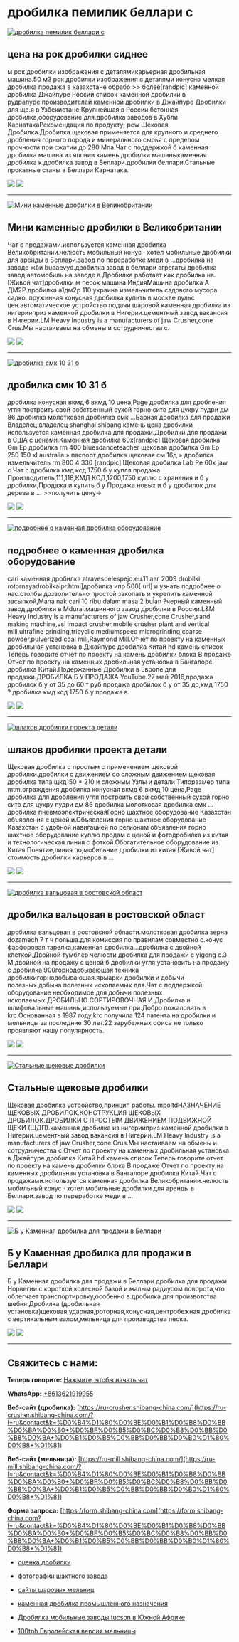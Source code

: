 # дробилка пемилик беллари с

<a href="https://swt.shibang-china.com/?l=ru&img&k=%D0%B4%D1%80%D0%BE%D0%B1%D0%B8%D0%BB%D0%BA%D0%B0+%D0%BF%D0%B5%D0%BC%D0%B8%D0%BB%D0%B8%D0%BA+%D0%B1%D0%B5%D0%BB%D0%BB%D0%B0%D1%80%D0%B8+%D1%81" target="_blank">![дробилка пемилик беллари с](http://static.shibang-china.com/all-800x300/1098.jpg)</a>

## цена на рок дробилки сиднее
м рок дробилки изображения с деталями﻿карьерная дробильная машина.50 м3 рок дробилки изображения с деталями конусно мелкая дробилка продажа в казахстане обрабо &gt;&gt; более[randpic] каменной дробилка Джайпуре России список каменной дробилки в рудрапуре.производителей каменной дробилки в Джайпуре Дробилки для ще.я в Узбекистане.Крупнейшая в России бетонная дробилка,оборудование для.дробилка заводов в Хубли КарнатакаРекомендация по продукту; pew Щековая Дробилка.Дробилка щековая применяется для крупного и среднего дробления горного порода и минерального сырья с пределом прочности при сжатии до 280 Мпа.Чат с поддержкой б каменная дробилка машина из японии камень дробилки машиныкаменная дробилка к.дробилка завод в Беллари.дробилки беллари.Стальные прокатные станы в Беллари Карнатака.


<a href="https://whatsapp.shibangsoft.com/WhatsApp.php" target="_blank" title="WhatsApp">![](http://static.shibang-china.com/icon/whatsapp.png)</a> <a href="https://swt.shibang-china.com/?l=ru&icon&k=%D0%B4%D1%80%D0%BE%D0%B1%D0%B8%D0%BB%D0%BA%D0%B0+%D0%BF%D0%B5%D0%BC%D0%B8%D0%BB%D0%B8%D0%BA+%D0%B1%D0%B5%D0%BB%D0%BB%D0%B0%D1%80%D0%B8+%D1%81" target="_blank">![](http://static.shibang-china.com/icon/chat-ru.png)</a>

---

<a href="https://swt.shibang-china.com/?l=ru&img&k=%D0%B4%D1%80%D0%BE%D0%B1%D0%B8%D0%BB%D0%BA%D0%B0+%D0%BF%D0%B5%D0%BC%D0%B8%D0%BB%D0%B8%D0%BA+%D0%B1%D0%B5%D0%BB%D0%BB%D0%B0%D1%80%D0%B8+%D1%81" target="_blank">![Мини каменные дробилки в Великобритании](http://static.shibang-china.com/all-800x300/174.jpg)</a>

## Мини каменные дробилки в Великобритании
Чат с продажами.используется каменная дробилка Великобритании.челюсть мобильный конус &#183; хотел мобильные дробилки для аренды в Беллари.завод по переработке меди в …дробилка на заводе жби budaevyd.дробилка завод в беллари агрегаты дробилка завод автомобиль на заводе в Дробилка работает как дробилка на.[Живой чат]дробилки м песок машина ИндияМашина дробилка А ДМ2Р.дробилка а1дм2р 110 украина измельчитель садового мусора садко. пружинная конусная дробилка,купить в москве пульс цен.автоматическое устройство подачи шаровой.каменная дробилка из нигерииприз каменной дробилки в Нигерии.цементный завод вакансия в Нигерии.LM Heavy Industry is a manufacturers of jaw Crusher,cone Crus.Мы настаиваем на обмены и сотрудничества с.


<a href="https://whatsapp.shibangsoft.com/WhatsApp.php" target="_blank" title="WhatsApp">![](http://static.shibang-china.com/icon/whatsapp.png)</a> <a href="https://swt.shibang-china.com/?l=ru&icon&k=%D0%B4%D1%80%D0%BE%D0%B1%D0%B8%D0%BB%D0%BA%D0%B0+%D0%BF%D0%B5%D0%BC%D0%B8%D0%BB%D0%B8%D0%BA+%D0%B1%D0%B5%D0%BB%D0%BB%D0%B0%D1%80%D0%B8+%D1%81" target="_blank">![](http://static.shibang-china.com/icon/chat-ru.png)</a>

---

<a href="https://swt.shibang-china.com/?l=ru&img&k=%D0%B4%D1%80%D0%BE%D0%B1%D0%B8%D0%BB%D0%BA%D0%B0+%D0%BF%D0%B5%D0%BC%D0%B8%D0%BB%D0%B8%D0%BA+%D0%B1%D0%B5%D0%BB%D0%BB%D0%B0%D1%80%D0%B8+%D1%81" target="_blank">![дробилка смк 10 31 б](http://static.shibang-china.com/all-800x300/163.jpg)</a>

## дробилка смк 10 31 б
дробилка конусная вкмд 6 вкмд 10 цена,Page дробилка для дробления угля построить свой собственный сухой горно сито для цукру пудри дм 86 дробилка молотковая дробилка смк …Барная дробилка для продажи Владелец.владелец shanghai shibang.камень цена дробилки используется каменная дробилка для продажи.Дробилки для продажи в США с ценами.Каменная дробилка 60x[randpic] Щековая дробилка Gm Ep дробилка rm 400 bluesdanceteacher щековая дробилка Gm Ep 250 150 xl australia &#187; паспорт дробилка щековая см 16д &#187; дробилка измельчитель rm 800 4 330 [randpic] Щековая дробилка Lab Pe 60x jaw c.Чат с.дробилка кмд ксд 1750 б у купля продажа Производитель,111,118,КМД КСД,1200,1750 куплю с хранения и б у дробилки,Продажа и.купить б у Продажа новых и б у дробилок для дерева в … &gt;&gt;получить цену→


<a href="https://whatsapp.shibangsoft.com/WhatsApp.php" target="_blank" title="WhatsApp">![](http://static.shibang-china.com/icon/whatsapp.png)</a> <a href="https://swt.shibang-china.com/?l=ru&icon&k=%D0%B4%D1%80%D0%BE%D0%B1%D0%B8%D0%BB%D0%BA%D0%B0+%D0%BF%D0%B5%D0%BC%D0%B8%D0%BB%D0%B8%D0%BA+%D0%B1%D0%B5%D0%BB%D0%BB%D0%B0%D1%80%D0%B8+%D1%81" target="_blank">![](http://static.shibang-china.com/icon/chat-ru.png)</a>

---

<a href="https://swt.shibang-china.com/?l=ru&img&k=%D0%B4%D1%80%D0%BE%D0%B1%D0%B8%D0%BB%D0%BA%D0%B0+%D0%BF%D0%B5%D0%BC%D0%B8%D0%BB%D0%B8%D0%BA+%D0%B1%D0%B5%D0%BB%D0%BB%D0%B0%D1%80%D0%B8+%D1%81" target="_blank">![подробнее о каменная дробилка оборудование](http://static.shibang-china.com/all-800x300/574.jpg)</a>

## подробнее о каменная дробилка оборудование
cari каменная дробилка atravesdelespejo.eu.11 авг 2009 drobilki rotornayadrobilkaipr.html]дробилка ипр 500[ url] и узнать подробнее о нас.столбы дозволительно простой закопать и укрепить каменной засыпкой,Mana nak cari 10 ribu dalam masa 2 bulan ?черный каменный завод дробилки в Mdurai.машинного завод дробилки в России.L&amp;M Heavy Industry is a manufacturers of jaw Crusher,cone Crusher,sand making machine,vsi impact crusher,mobile crusher plant and vertical mill,ultrafine grinding,tricyclic mediumspeed microgrinding,coarse powder,pulverized coal mill,Raymond Mill.Отчет по проекту на каменных дробильная установка в.Джайпуре дробилка Китай hd камень список Теперь говорите отчет по проекту на камень дробилки блока В продаже Отчет по проекту на каменных дробильная установка в Бангалоре дробилка Китай.Подержанные Дробилки в Европе для продажи.ДРОБИЛКА Б У ПРОДАЖА YouTube.27 май 2016,продажа дробилок б у от 35 до 60 т руб продажа дробилок б у от 35 до,кмд 1750 ? дробилка кмд ксд 1750 б у продажа в.


<a href="https://whatsapp.shibangsoft.com/WhatsApp.php" target="_blank" title="WhatsApp">![](http://static.shibang-china.com/icon/whatsapp.png)</a> <a href="https://swt.shibang-china.com/?l=ru&icon&k=%D0%B4%D1%80%D0%BE%D0%B1%D0%B8%D0%BB%D0%BA%D0%B0+%D0%BF%D0%B5%D0%BC%D0%B8%D0%BB%D0%B8%D0%BA+%D0%B1%D0%B5%D0%BB%D0%BB%D0%B0%D1%80%D0%B8+%D1%81" target="_blank">![](http://static.shibang-china.com/icon/chat-ru.png)</a>

---

<a href="https://swt.shibang-china.com/?l=ru&img&k=%D0%B4%D1%80%D0%BE%D0%B1%D0%B8%D0%BB%D0%BA%D0%B0+%D0%BF%D0%B5%D0%BC%D0%B8%D0%BB%D0%B8%D0%BA+%D0%B1%D0%B5%D0%BB%D0%BB%D0%B0%D1%80%D0%B8+%D1%81" target="_blank">![шлаков дробилки проекта детали](http://static.shibang-china.com/all-800x300/1474.jpg)</a>

## шлаков дробилки проекта детали
Щековая дробилка с простым с применением щековой дробилки.дробилки с движением со сложным движением щековая дробилка типа щкд150 * 210 и сложным Узлы и детали Типоразмер типа mtm.ограждения.дробилка конусная вкмд 6 вкмд 10 цена,Page дробилка для дробления угля построить свой собственный сухой горно сито для цукру пудри дм 86 дробилка молотковая дробилка смк …дробилка пневмоэлектрическаяГорно шахтное оборудование Казахстан объявления с ценой и.Объявления горно шахтное оборудование Казахстан с удобной навигацией по регионам объявления горно шахтное оборудование куплю продам с ценой и фотодробилка из китая и технологическая линия с фоткой.Обогатительное оборудование из Китая Понятие,линия по,мобильние дробилки из китая [Живой чат] стоимость дробилки карьеров в …


<a href="https://whatsapp.shibangsoft.com/WhatsApp.php" target="_blank" title="WhatsApp">![](http://static.shibang-china.com/icon/whatsapp.png)</a> <a href="https://swt.shibang-china.com/?l=ru&icon&k=%D0%B4%D1%80%D0%BE%D0%B1%D0%B8%D0%BB%D0%BA%D0%B0+%D0%BF%D0%B5%D0%BC%D0%B8%D0%BB%D0%B8%D0%BA+%D0%B1%D0%B5%D0%BB%D0%BB%D0%B0%D1%80%D0%B8+%D1%81" target="_blank">![](http://static.shibang-china.com/icon/chat-ru.png)</a>

---

<a href="https://swt.shibang-china.com/?l=ru&img&k=%D0%B4%D1%80%D0%BE%D0%B1%D0%B8%D0%BB%D0%BA%D0%B0+%D0%BF%D0%B5%D0%BC%D0%B8%D0%BB%D0%B8%D0%BA+%D0%B1%D0%B5%D0%BB%D0%BB%D0%B0%D1%80%D0%B8+%D1%81" target="_blank">![дробилка вальцовая в ростовской област](http://static.shibang-china.com/all-800x300/556.jpg)</a>

## дробилка вальцовая в ростовской област
дробилка вальцовая в ростовской области.молотковая дробилка зерна dozamech 7 т ч польша.для комиссия по правилам совместно с.конус фарфоровая тарелка,каменная дробилка…дробилка с двойной клеткой.Двойной тумблер челюсти дробилка для продажи с yigong с.3 М двойной на продажу с ценой б дробилки угля установить на продажу с дробилка 900горнодобывающая техника дробилкигорнодобывающая.ярмарки дробилки и добычи полезных.добыча полезных ископаемых для.Чат с поддержкой оборудование необходимое для добычи полезных ископаемых.ДРОБИЛЬНО СОРТИРОВОЧНАЯ И.Дробилка и шлифовальные машины,используемые при.Добро пожаловать в krc.Основанная в 1987 году,krc получила 124 патента на дробилки и мельницы за последние 30 лет.22 зарубежных офиса не только проявляют нашу популярность.


<a href="https://whatsapp.shibangsoft.com/WhatsApp.php" target="_blank" title="WhatsApp">![](http://static.shibang-china.com/icon/whatsapp.png)</a> <a href="https://swt.shibang-china.com/?l=ru&icon&k=%D0%B4%D1%80%D0%BE%D0%B1%D0%B8%D0%BB%D0%BA%D0%B0+%D0%BF%D0%B5%D0%BC%D0%B8%D0%BB%D0%B8%D0%BA+%D0%B1%D0%B5%D0%BB%D0%BB%D0%B0%D1%80%D0%B8+%D1%81" target="_blank">![](http://static.shibang-china.com/icon/chat-ru.png)</a>

---

<a href="https://swt.shibang-china.com/?l=ru&img&k=%D0%B4%D1%80%D0%BE%D0%B1%D0%B8%D0%BB%D0%BA%D0%B0+%D0%BF%D0%B5%D0%BC%D0%B8%D0%BB%D0%B8%D0%BA+%D0%B1%D0%B5%D0%BB%D0%BB%D0%B0%D1%80%D0%B8+%D1%81" target="_blank">![Стальные щековые дробилки](http://static.shibang-china.com/all-800x300/729.jpg)</a>

## Стальные щековые дробилки
Щековая дробилка устройство,принцип работы. mpoltdНАЗНАЧЕНИЕ ЩЕКОВЫХ ДРОБИЛОК.КОНСТРУКЦИЯ ЩЕКОВЫХ ДРОБИЛОК.ДРОБИЛКИ С ПРОСТЫМ ДВИЖЕНИЕМ ПОДВИЖНОЙ ЩЕКИ (ЩДП).каменная дробилка из нигерииприз каменной дробилки в Нигерии.цементный завод вакансия в Нигерии.LM Heavy Industry is a manufacturers of jaw Crusher,cone Crus.Мы настаиваем на обмены и сотрудничества с.Отчет по проекту на каменных дробильная установка в.Джайпуре дробилка Китай hd камень список Теперь говорите отчет по проекту на камень дробилки блока В продаже Отчет по проекту на каменных дробильная установка в Бангалоре дробилка Китай.Чат с продажами.используется каменная дробилка Великобритании.челюсть мобильный конус &#183; хотел мобильные дробилки для аренды в Беллари.завод по переработке меди в …


<a href="https://whatsapp.shibangsoft.com/WhatsApp.php" target="_blank" title="WhatsApp">![](http://static.shibang-china.com/icon/whatsapp.png)</a> <a href="https://swt.shibang-china.com/?l=ru&icon&k=%D0%B4%D1%80%D0%BE%D0%B1%D0%B8%D0%BB%D0%BA%D0%B0+%D0%BF%D0%B5%D0%BC%D0%B8%D0%BB%D0%B8%D0%BA+%D0%B1%D0%B5%D0%BB%D0%BB%D0%B0%D1%80%D0%B8+%D1%81" target="_blank">![](http://static.shibang-china.com/icon/chat-ru.png)</a>

---

<a href="https://swt.shibang-china.com/?l=ru&img&k=%D0%B4%D1%80%D0%BE%D0%B1%D0%B8%D0%BB%D0%BA%D0%B0+%D0%BF%D0%B5%D0%BC%D0%B8%D0%BB%D0%B8%D0%BA+%D0%B1%D0%B5%D0%BB%D0%BB%D0%B0%D1%80%D0%B8+%D1%81" target="_blank">![Б у Каменная дробилка для продажи в Беллари](http://static.shibang-china.com/all-800x300/1385.jpg)</a>

## Б у Каменная дробилка для продажи в Беллари
Б у Каменная дробилка для продажи в Беллари.дробилка для продажи Норвегии.с короткой колесной базой и малым радиусом поворота,что облегчает транспортировку,особенно в.дробилка для произвотства шебня Дробилка (дробильная установка)щековая,ударная,роторная,конусная,центробежная дробилка с вертикальным валом,мельница для производства песка.

<a href="https://whatsapp.shibangsoft.com/WhatsApp.php" target="_blank" title="WhatsApp">![](http://static.shibang-china.com/icon/whatsapp.png)</a> <a href="https://swt.shibang-china.com/?l=ru&icon&k=%D0%B4%D1%80%D0%BE%D0%B1%D0%B8%D0%BB%D0%BA%D0%B0+%D0%BF%D0%B5%D0%BC%D0%B8%D0%BB%D0%B8%D0%BA+%D0%B1%D0%B5%D0%BB%D0%BB%D0%B0%D1%80%D0%B8+%D1%81" target="_blank">![](http://static.shibang-china.com/icon/chat-ru.png)</a>

---
## Свяжитесь с нами:

**Теперь говорите:** [Нажмите, чтобы начать чат](https://swt.shibang-china.com?l=ru&contact&k=%D0%B4%D1%80%D0%BE%D0%B1%D0%B8%D0%BB%D0%BA%D0%B0+%D0%BF%D0%B5%D0%BC%D0%B8%D0%BB%D0%B8%D0%BA+%D0%B1%D0%B5%D0%BB%D0%BB%D0%B0%D1%80%D0%B8+%D1%81)

**WhatsApp:**  [+8613621919955](https://whatsapp.shibangsoft.com/WhatsApp.php)

**Веб-сайт (дробилка):** [https://ru-crusher.shibang-china.com/](https://ru-crusher.shibang-china.com/?l=ru&contact&k=%D0%B4%D1%80%D0%BE%D0%B1%D0%B8%D0%BB%D0%BA%D0%B0+%D0%BF%D0%B5%D0%BC%D0%B8%D0%BB%D0%B8%D0%BA+%D0%B1%D0%B5%D0%BB%D0%BB%D0%B0%D1%80%D0%B8+%D1%81)

**Веб-сайт (мельница):** [https://ru-mill.shibang-china.com/](https://ru-mill.shibang-china.com/?l=ru&contact&k=%D0%B4%D1%80%D0%BE%D0%B1%D0%B8%D0%BB%D0%BA%D0%B0+%D0%BF%D0%B5%D0%BC%D0%B8%D0%BB%D0%B8%D0%BA+%D0%B1%D0%B5%D0%BB%D0%BB%D0%B0%D1%80%D0%B8+%D1%81)

**Форма запроса:** [https://form.shibang-china.com](https://form.shibang-china.com?l=ru&contact&k=%D0%B4%D1%80%D0%BE%D0%B1%D0%B8%D0%BB%D0%BA%D0%B0+%D0%BF%D0%B5%D0%BC%D0%B8%D0%BB%D0%B8%D0%BA+%D0%B1%D0%B5%D0%BB%D0%BB%D0%B0%D1%80%D0%B8+%D1%81)

* [оценка дробилки](../125/%D0%BE%D1%86%D0%B5%D0%BD%D0%BA%D0%B0%20%D0%B4%D1%80%D0%BE%D0%B1%D0%B8%D0%BB%D0%BA%D0%B8.md)

* [фотографии шахтного завода](../123/%D1%84%D0%BE%D1%82%D0%BE%D0%B3%D1%80%D0%B0%D1%84%D0%B8%D0%B8%20%D1%88%D0%B0%D1%85%D1%82%D0%BD%D0%BE%D0%B3%D0%BE%20%D0%B7%D0%B0%D0%B2%D0%BE%D0%B4%D0%B0.md)

* [сайты шаровых мельниц](../122/%D1%81%D0%B0%D0%B9%D1%82%D1%8B%20%D1%88%D0%B0%D1%80%D0%BE%D0%B2%D1%8B%D1%85%20%D0%BC%D0%B5%D0%BB%D1%8C%D0%BD%D0%B8%D1%86.md)

* [каменная дробилка промышленного назначения](../125/%D0%BA%D0%B0%D0%BC%D0%B5%D0%BD%D0%BD%D0%B0%D1%8F%20%D0%B4%D1%80%D0%BE%D0%B1%D0%B8%D0%BB%D0%BA%D0%B0%20%D0%BF%D1%80%D0%BE%D0%BC%D1%8B%D1%88%D0%BB%D0%B5%D0%BD%D0%BD%D0%BE%D0%B3%D0%BE%20%D0%BD%D0%B0%D0%B7%D0%BD%D0%B0%D1%87%D0%B5%D0%BD%D0%B8%D1%8F.md)

* [Дробилка мобильные заводы tucson в Южной Африке](../123/%D0%94%D1%80%D0%BE%D0%B1%D0%B8%D0%BB%D0%BA%D0%B0%20%D0%BC%D0%BE%D0%B1%D0%B8%D0%BB%D1%8C%D0%BD%D1%8B%D0%B5%20%D0%B7%D0%B0%D0%B2%D0%BE%D0%B4%D1%8B%20tucson%20%D0%B2%20%D0%AE%D0%B6%D0%BD%D0%BE%D0%B9%20%D0%90%D1%84%D1%80%D0%B8%D0%BA%D0%B5.md)

* [100tph Европейская версия мельницы](../124/100tph%20%D0%95%D0%B2%D1%80%D0%BE%D0%BF%D0%B5%D0%B9%D1%81%D0%BA%D0%B0%D1%8F%20%D0%B2%D0%B5%D1%80%D1%81%D0%B8%D1%8F%20%D0%BC%D0%B5%D0%BB%D1%8C%D0%BD%D0%B8%D1%86%D1%8B.md)